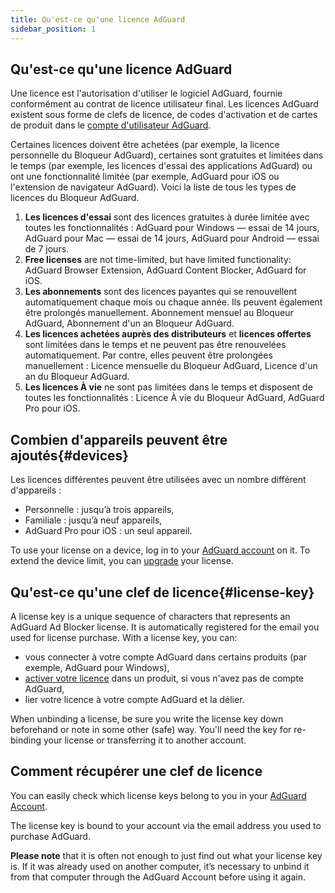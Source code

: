 ```yaml
---
title: Qu'est-ce qu'une licence AdGuard
sidebar_position: 1
---
```


## Qu'est-ce qu'une licence AdGuard

Une licence est l'autorisation d'utiliser le logiciel AdGuard, fournie conformément au contrat de licence utilisateur final. Les licences AdGuard existent sous forme de clefs de licence, de codes d'activation et de cartes de produit dans le [ compte d'utilisateur AdGuard](../../account/register).

Certaines licences doivent être achetées (par exemple, la licence personnelle du Bloqueur AdGuard), certaines sont gratuites et limitées dans le temps (par exemple, les licences d'essai des applications AdGuard) ou ont une fonctionnalité limitée (par exemple, AdGuard pour iOS ou l'extension de navigateur AdGuard). Voici la liste de tous les types de licences du Bloqueur AdGuard.

1. **Les licences d'essai** sont des licences gratuites à durée limitée avec toutes les fonctionnalités : AdGuard pour Windows — essai de 14 jours, AdGuard pour Mac — essai de 14 jours, AdGuard pour Android — essai de 7 jours.
2. **Free licenses** are not time-limited, but have limited functionality: AdGuard Browser Extension, AdGuard Content Blocker, AdGuard for iOS.
3. **Les abonnements** sont des licences payantes qui se renouvellent automatiquement chaque mois ou chaque année. Ils peuvent également être prolongés manuellement. Abonnement mensuel au Bloqueur AdGuard, Abonnement d'un an Bloqueur AdGuard.
4. **Les licences achetées auprès des distributeurs** et **licences offertes** sont limitées dans le temps et ne peuvent pas être renouvelées automatiquement. Par contre, elles peuvent être prolongées manuellement : Licence mensuelle du Bloqueur AdGuard, Licence d'un an du Bloqueur AdGuard.
5. **Les licences À vie** ne sont pas limitées dans le temps et disposent de toutes les fonctionnalités : Licence À vie du Bloqueur AdGuard, AdGuard Pro pour iOS.

## Combien d'appareils peuvent être ajoutés{#devices}

Les licences différentes peuvent être utilisées avec un nombre différent d'appareils :
* Personnelle : jusqu’à trois appareils,
* Familiale : jusqu’à neuf appareils,
* AdGuard Pro pour iOS : un seul appareil.

To use your license on a device, log in to your [AdGuard account](../../account/features) on it. To extend the device limit, you can [upgrade](../activation#how-to-upgrade-a-license) your license.

## Qu'est-ce qu'une clef de licence{#license-key}

A license key is a unique sequence of characters that represents an AdGuard Ad Blocker license. It is automatically registered for the email you used for license purchase. With a license key, you can:
* vous connecter à votre compte AdGuard dans certains produits (par exemple, AdGuard pour Windows),
* [activer votre licence](../activation) dans un produit, si vous n'avez pas de compte AdGuard,
* lier votre licence à votre compte AdGuard et la délier.

When unbinding a license, be sure you write the license key down beforehand or note in some other (safe) way. You'll need the key for re-binding your license or transferring it to another account.

## Comment récupérer une clef de licence

You can easily check which license keys belong to you in your [AdGuard Account](../../account/register).

The license key is bound to your account via the email address you used to purchase AdGuard.

**Please note** that it is often not enough to just find out what your license key is. If it was already used on another computer, it’s necessary to unbind it from that computer through the AdGuard Account before using it again.
